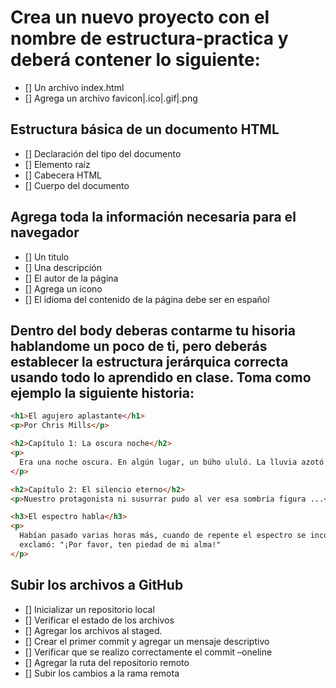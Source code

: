 # Crea un nuevo proyecto con el nombre de estructura-practica y deberá contener lo siguiente:
- [] Un archivo index.html
- [] Agrega un archivo favicon|.ico|.gif|.png

## Estructura básica de un documento HTML
- [] Declaración del tipo del documento
- [] Elemento raíz
- [] Cabecera HTML
- [] Cuerpo del documento

## Agrega toda la información necesaria para el navegador
- [] Un titulo
- [] Una descripción
- [] El autor de la página
- [] Agrega un icono
- [] El idioma del contenido de la página debe ser en español

## Dentro del body deberas contarme tu hisoria hablandome un poco de ti, pero deberás establecer la estructura jerárquica correcta usando todo lo aprendido en clase. Toma como ejemplo la siguiente historia:

```html
<h1>El agujero aplastante</h1>
<p>Por Chris Mills</p>

<h2>Capítulo 1: La oscura noche</h2>
<p>
  Era una noche oscura. En algún lugar, un búho ululó. La lluvia azotó el ...
</p>

<h2>Capítulo 2: El silencio eterno</h2>
<p>Nuestro protagonista ni susurrar pudo al ver esa sombría figura ...</p>

<h3>El espectro habla</h3>
<p>
  Habían pasado varias horas más, cuando de repente el espectro se incorporó y
  exclamó: "¡Por favor, ten piedad de mi alma!"
</p>
```

## Subir los archivos a GitHub
- [] Inicializar un repositorio local
- [] Verificar el estado de los archivos
- [] Agregar los archivos al staged.
- [] Crear el primer commit y agregar un mensaje descriptivo
- [] Verificar que se realizo correctamente el commit –oneline
- [] Agregar la ruta del repositorio remoto
- [] Subir los cambios a la rama remota